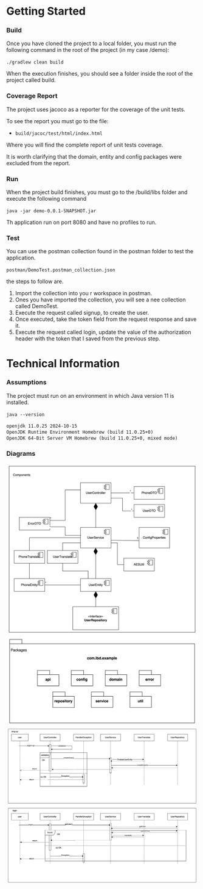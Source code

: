 # Getting Started

###  Build
Once you have cloned the project to a local folder, you must run the following command in the root of the project (in my case /demo):

`./gradlew clean build`

When the execution finishes, you should see a folder inside the root of the project called build.

### Coverage Report
The project uses jacoco as a reporter for the coverage of the unit tests.

To see the report you must go to the file:

* `build/jacoc/test/html/index.html`


Where you will find the complete report of unit tests coverage.

It is worth clarifying that the domain, entity and config packages were excluded from the report.


### Run
When the project build finishes, you must go to the /build/libs folder and execute the following command

`java -jar demo-0.0.1-SNAPSHOT.jar`


Th application run on port 8080 and have no profiles to run.


### Test
You can use the postman collection found in the postman folder to test the application.

`postman/DemoTest.postman_collection.json`

the steps to follow are.
1. Import the collection into you r workspace in postman.
2. Ones you have imported the collection, you will see a nee collection called DemoTest.
3. Execute the request called signup, to create the user.
4. Once executed, take the token field from the request response and save it.
5. Execute the request called login, update the value of the authorization header with the token that I saved from the previous step.



# Technical Information
### Assumptions
The project must run on an environment in which Java version 11 is installed.

`java --version`

````
openjdk 11.0.25 2024-10-15
OpenJDK Runtime Environment Homebrew (build 11.0.25+0)
OpenJDK 64-Bit Server VM Homebrew (build 11.0.25+0, mixed mode)
````


### Diagrams
![img_1.png](img_1.png)
![img_2.png](img_2.png)
![img.png](img.png)






